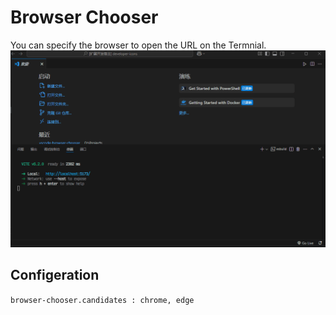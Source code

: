 # Browser Chooser

You can specify the browser to open the URL on the Termnial.
![Preview](./res/preview.gif)

## Configeration

`browser-chooser.candidates : chrome, edge`
